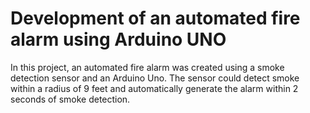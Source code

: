 # Development of an automated fire alarm using Arduino UNO

In this project, an automated fire alarm was created using a smoke detection sensor and an Arduino Uno. The sensor could detect smoke within a radius of 9 feet and automatically generate the alarm within 2 seconds of smoke detection.
